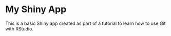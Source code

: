 # My Shiny App

This is a basic Shiny app created as part of a tutorial to learn how to use Git with RStudio.

